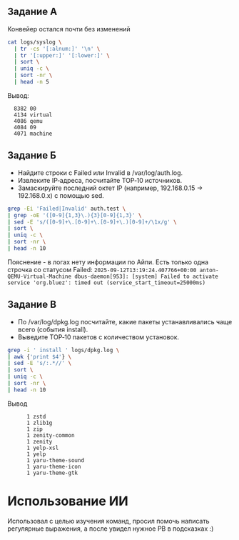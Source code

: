 ## Задание А

Конвейер остался почти без изменений
```bash
cat logs/syslog \
  | tr -cs '[:alnum:]' '\n' \
  | tr '[:upper:]' '[:lower:]' \
  | sort \
  | uniq -c \
  | sort -nr \
  | head -n 5
```
Вывод: 
```
  8382 00
  4134 virtual
  4086 qemu
  4084 09
  4071 machine
```

## Задание Б

- Найдите строки с Failed или Invalid в /var/log/auth.log.
- Извлеките IP‑адреса, посчитайте TOP‑10 источников.
- Замаскируйте последний октет IP (например, 192.168.0.15 → 192.168.0.x) с помощью sed.
```bash
grep -Ei 'Failed|Invalid' auth.test \
| grep -oE '([0-9]{1,3}\.){3}[0-9]{1,3}' \
| sed -E 's/([0-9]+\.[0-9]+\.[0-9]+\.)[0-9]+/\1x/g' \
| sort \
| uniq -c \
| sort -nr \
| head -n 10
```
Пояснение - в логах нету информации по Айпи. Есть только одна строчка со статусом Failed: `2025-09-12T13:19:24.407766+00:00 anton-QEMU-Virtual-Machine dbus-daemon[953]: [system] Failed to activate service 'org.bluez': timed out (service_start_timeout=25000ms)`

## Задание В

- По /var/log/dpkg.log посчитайте, какие пакеты устанавливались чаще всего (события install).
- Выведите TOP‑10 пакетов с количеством установок.
```bash
grep -i ' install ' logs/dpkg.log \
| awk {'print $4'} \
| sed -E 's/:.*//' \
| sort \
| uniq -c \
| sort -nr \
| head -n 10
```
Вывод
```
      1 zstd
      1 zlib1g
      1 zip
      1 zenity-common
      1 zenity
      1 yelp-xsl
      1 yelp
      1 yaru-theme-sound
      1 yaru-theme-icon
      1 yaru-theme-gtk
```

# Использование ИИ
Использовал с целью изучения команд, просил помочь написать регулярные выражения, а после увидел нужное РВ в подсказках :)

